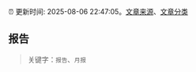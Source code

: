 :alarm_clock: 更新时间: 2025-08-06 22:47:05。[文章来源](/README.md)、[文章分类](/TAGS.md)

## 报告


> 关键字：`报告`、`月报`



